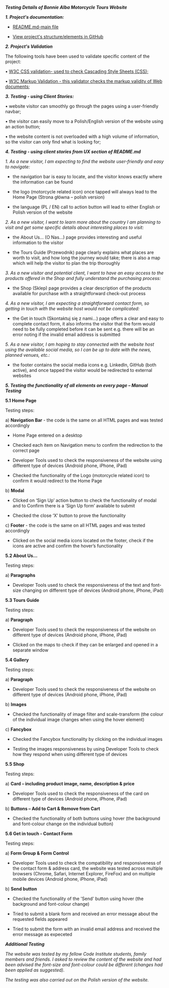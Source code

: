 ***Testing Details of Bonnie Alba Motorcycle Tours Website***

        
***1. Project's documentation:***


- <a href="https://github.com/KrisK1978/Bonnie-Alba-Motorcycle-Tours-Milestone1-UCFD/blob/master/README.md">README.md-main file</a>

- <a href="https://github.com/KrisK1978/Bonnie-Alba-Motorcycle-Tours-Milestone1-UCFD">View project's structure/elements in GitHub</a>



***2. Project's Validation***



The following tools have been used to validate specific content of the project:



•   <a href="https://jigsaw.w3.org/css-validator/#validate_by_input">W3C CSS validation- used to check Cascading Style Sheets (CSS);</a> 

•   <a href="https://validator.w3.org/#validate_by_input">W3C Markup Validation - this validator checks the markup validity of Web documents</a>;




***3. Testing - using Client Stories:***



• website visitor can smoothly go through the pages using a user-friendly navbar;
        

• the visitor can easily move to a Polish/English version of the website using an action button;


• the website content is not overloaded with a high volume of information, so the visitor can only find what is looking for;




***4. Testing - using client stories from UX section of README.md***



*1. As a new visitor, I am expecting to find the website user-friendly and easy to navigate:*


-  the navigation bar is easy to locate, and the visitor knows exactly where the information can be found


-  the logo (motorcycle related icon) once tapped will always lead to the Home Page (Strona główna – polish version)


-  the language (PL / EN) call to action button will lead to either English or Polish version of the website




*2.	As a new visitor, I want to learn more about the country I am planning to visit and get some specific details about interesting places to visit:*


-  the About Us… (O Nas…) page provides interesting and useful information to the visitor


-  the Tours Guide (Przewodnik) page clearly explains what places are worth to visit, and how long the journey would take; there is also a map which will help the visitor to plan the trip thoroughly




*3.	As a new visitor and potential client, I want to have an easy access to the products offered in the Shop and fully understand the purchasing process:*


-  the Shop (Sklep) page provides a clear description of the products available for purchase with a straightforward check-out process




*4.	As a new visitor, I am expecting a straightforward contact form, so getting in touch with the website host would not be complicated:*


-  the Get in touch (Skontaktuj się z nami…)  page offers a clear and easy to complete contact form, it also informs the visitor that the form would need to be fully completed before it can be sent
   e.g. there will be an error noting if the invalid email address is submitted




*5.	As a new visitor, I am hoping to stay connected with the website host using the available social media, so I can be up to date with the news, planned venues, etc.:*


-  the footer contains the social media icons e.g. LinkedIn, GitHub (both active), and once tapped the visitor would be redirected to external websites 



***5. Testing the functionality of all elements on every page – Manual Testing***



**5.1 Home Page**


Testing steps:


a)	**Navigation Bar** - the code is the same on all HTML pages and was tested accordingly


-	Home Page entered on a desktop


-	Checked each item on Navigation menu to confirm the redirection to the correct page


-	Developer Tools used to check the responsiveness of the website using different type of devices (Android phone, iPhone, iPad)


-	Checked the functionality of the Logo (motorcycle related icon) to confirm it would redirect to the Home Page




b)	**Modal**


-	Clicked on ‘Sign Up’ action button to check the functionality of modal and to 
    Confirm there is a ‘Sign Up form’ available to submit
 

-	Checked the close ‘X’ button to prove the functionality
        

    
    
c)	**Footer** - the code is the same on all HTML pages and was tested accordingly


-	Clicked on the social media icons located on the footer, check if the icons are active and confirm the hover’s functionality 

    
    
    
**5.2 About Us…**



Testing steps:


a)	**Paragraphs** 


-	Developer Tools used to check the responsiveness of the text and font-size changing on different type of devices (Android phone, iPhone, iPad)



**5.3 Tours Guide**



Testing steps:
	
	
a)	**Paragraph**


-	Developer Tools used to check the responsiveness of the website on different type of devices (Android phone, iPhone, iPad)


-	Clicked on the maps to check if they can be enlarged and opened in a separate window


**5.4 Gallery**



Testing steps:
	
	
a)	**Paragraph**
    
    
-	Developer Tools used to check the responsiveness of the website on different type of devices (Android phone, iPhone, iPad)



b)	**Images**


-	Checked the functionality of image filter and scale-transform (the colour of the individual image changes when using the hover element)



c)	**Fancybox**


-	Checked the Fancybox functionality by clicking on the individual images


-	Testing the images responsiveness by using Developer Tools to check how they respond when using different type of devices 



**5.5 Shop**



Testing steps:
	
	
a)	**Card – including product image, name, description & price**


-	Developer Tools used to check the responsiveness of the card on different type of devices (Android phone, iPhone, iPad)



b)	**Buttons – Add to Cart & Remove from Cart**


-	Checked the functionality of both buttons using hover (the background and font-colour change on the individual button)



**5.6 Get in touch - Contact Form**



Testing steps:
	
	
a)	**Form Group & Form Control**


-	Developer Tools used to check the compatibility and responsiveness of the contact form & address card, the website was tested across multiple browsers (Chrome, Safari, Internet Explorer, FireFox) and on multiple mobile devices (Android phone, iPhone, iPad)


    
b)	**Send button**


-	Checked the functionality of the 'Send' button using hover (the background and font-colour change)

        
-   Tried to submit a blank form and received an error message about the requested fields appeared

        
-   Tried to submit the form with an invalid email address and received the error message as expeceted




***Additional Testing***


*The website was tested by my fellow Code Institute students, family members and 
friends. I asked to review the content of the website and had been advised the 
font-size and font-colour could be different (changes had been applied as 
suggested).*


*The testing was also carried out on the Polish version of the website.*